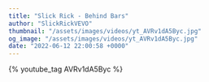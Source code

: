 ```yaml
---
title: "Slick Rick - Behind Bars"
author: "SlickRickVEVO"
thumbnail: "/assets/images/videos/yt_AVRv1dA5Byc.jpg"
og_image: "/assets/images/videos/yt_AVRv1dA5Byc.jpg"
date: "2022-06-12 22:00:58 +0000"
---
```


{% youtube_tag AVRv1dA5Byc %}
